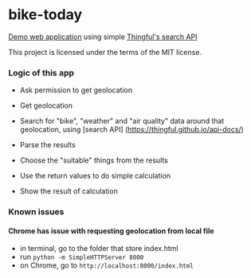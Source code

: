 # bike-today
[Demo web application](http://thingful.github.io/bike-today/) using simple [Thingful's search API](http://thingful.github.io/api-docs/)

This project is licensed under the terms of the MIT license.


### Logic of this app

* Ask permission to get geolocation


* Get geolocation  


* Search for "bike", "weather" and "air quality" data around that geolocation, using [search API] (https://thingful.github.io/api-docs/) 


* Parse the results  


* Choose the "suitable" things from the results  


* Use the return values to do simple calculation  


* Show the result of calculation 

### Known issues
#### Chrome has issue with requesting geolocation from local file
* in terminal, go to the folder that store index.html
* run `python -m SimpleHTTPServer 8000`
* on Chrome, go to `http://localhost:8000/index.html`
